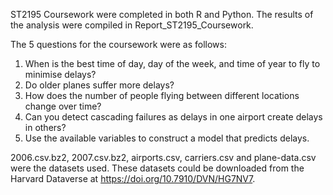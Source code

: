 ST2195 Coursework were completed in both R and Python. The results of the analysis were compiled in Report_ST2195_Coursework.

The 5 questions for the coursework were as follows:

1. When is the best time of day, day of the week, and time of year to fly to minimise delays?
2. Do older planes suffer more delays?
3. How does the number of people flying between different locations change over time?
4. Can you detect cascading failures as delays in one airport create delays in others?
5. Use the available variables to construct a model that predicts delays.

2006.csv.bz2, 2007.csv.bz2, airports.csv, carriers.csv and plane-data.csv were the datasets used. These datasets could be downloaded from 
the Harvard Dataverse at https://doi.org/10.7910/DVN/HG7NV7.
